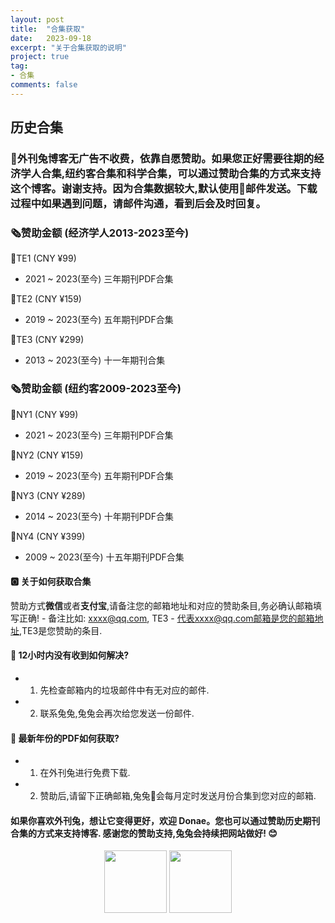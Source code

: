 ```yaml
---
layout: post
title:  "合集获取"
date:   2023-09-18
excerpt: "关于合集获取的说明"
project: true
tag:
- 合集
comments: false
---
```



## 历史合集

### 🐰外刊兔博客无广告不收费，依靠自愿赞助。如果您正好需要往期的经济学人合集,纽约客合集和科学合集，可以通过赞助合集的方式来支持这个博客。谢谢支持。因为合集数据较大,默认使用📮邮件发送。下载过程中如果遇到问题，请邮件沟通，看到后会及时回复。

### 🗞️赞助金额 (经济学人2013-2023至今)

📕TE1  (CNY ¥99) 
- 2021 ~ 2023(至今) 三年期刊PDF合集     

📕TE2  (CNY ¥159)
- 2019 ~ 2023(至今) 五年期刊PDF合集    

📕TE3  (CNY ¥299)
- 2013 ~ 2023(至今) 十一年期刊合集      


### 🗞️赞助金额 (纽约客2009-2023至今)

📔NY1  (CNY ¥99)
- 2021 ~ 2023(至今) 三年期刊PDF合集    

📔NY2  (CNY ¥159)
- 2019 ~ 2023(至今) 五年期刊PDF合集     

📔NY3  (CNY ¥289)
- 2014 ~ 2023(至今) 十年期刊PDF合集     

📔NY4  (CNY ¥399)
- 2009 ~ 2023(至今) 十五年期刊PDF合集   



#### 🅾️ 关于如何获取合集
赞助方式**微信**或者**支付宝**,请备注您的邮箱地址和对应的赞助条目,务必确认邮箱填写正确!
    - 备注比如: xxxx@qq.com, TE3
    - 代表xxxx@qq.com邮箱是您的邮箱地址,TE3是您赞助的条目.

#### 🌟 12小时内没有收到如何解决?
- 1. 先检查邮箱内的垃圾邮件中有无对应的邮件.
- 2. 联系兔兔,兔兔会再次给您发送一份邮件.

#### 🌟 最新年份的PDF如何获取?
- 1. 在外刊兔进行免费下载.
- 2. 赞助后,请留下正确邮箱,兔兔🐰会每月定时发送月份合集到您对应的邮箱. 
 
#### 如果你喜欢外刊兔，想让它变得更好，欢迎 Donae。您也可以通过赞助历史期刊合集的方式来支持博客. 感谢您的赞助支持,兔兔会持续把网站做好! 😊


<div align="center">
<img src="https://cdn.jsdelivr.net/gh/liuhaiyan1992/lhycdn/alipayqr.png" border="0" width = 100 height = 100 /> 
<img src="https://cdn.jsdelivr.net/gh/liuhaiyan1992/lhycdn/weichatqr.png" border="0" width = 100 height = 100 /> 
</div>









